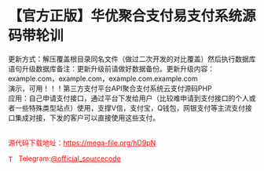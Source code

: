 # 【官方正版】华优聚合支付易支付系统源码带轮训

更新方式：解压覆盖根目录同名文件（做过二次开发的对比覆盖）然后执行数据库语句升级数据库备注：更新升级前请做好数据备份。更新升级内容：example.com，example.com，example.com.example.com<br>演示，可用！！！第三方支付平台API聚合支付系统云支付源码PHP<br>应用：自己申请支付接口，通过平台下发给用户（比较难申请到支付接口的个人或者一些特殊类型站点）使用，支撑V信，支付宝，Q钱包，网银支付等主流支付接口集成对接，下发的客户可以直接使用这些支付。<br><br>


<p style="color: red;">源代码下载地址：<a href="https://mega-file.org/hD9pN" style="color: red;">https://mega-file.org/hD9pN</a></p><p style="color: red;"><img src="https://cdn-icons-png.flaticon.com/512/2111/2111646.png" alt="Telegram Icon" style="width: 16px; vertical-align: middle; margin-right: 5px;">Telegram:<a href="https://t.me/official_sourcecode" style="color: red;">@official_sourcecode</a></p>